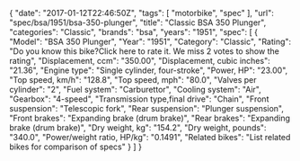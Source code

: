 {
    "date": "2017-01-12T22:46:50Z",
    "tags": [
        "motorbike",
        "spec"
    ],
    "url": "spec\/bsa\/1951\/bsa-350-plunger",
    "title": "Classic BSA 350 Plunger",
    "categories": "Classic",
    "brands": "bsa",
    "years": "1951",
    "spec": [
        {
            "Model": "BSA 350 Plunger",
            "Year": "1951",
            "Category": "Classic",
            "Rating": "Do you know this bike?Click here to rate it. We miss 2 votes to show the rating",
            "Displacement, ccm": "350.00",
            "Displacement, cubic inches": "21.36",
            "Engine type": "Single cylinder, four-stroke",
            "Power, HP": "23.00",
            "Top speed, km\/h": "128.8",
            "Top speed, mph": "80.0",
            "Valves per cylinder": "2",
            "Fuel system": "Carburettor",
            "Cooling system": "Air",
            "Gearbox": "4-speed",
            "Transmission type,final drive": "Chain",
            "Front suspension": "Telescopic fork",
            "Rear suspension": "Plunger suspension",
            "Front brakes": "Expanding brake (drum brake)",
            "Rear brakes": "Expanding brake (drum brake)",
            "Dry weight, kg": "154.2",
            "Dry weight, pounds": "340.0",
            "Power\/weight ratio, HP\/kg": "0.1491",
            "Related bikes": "List related bikes for comparison of specs"
        }
    ]
}